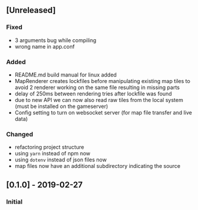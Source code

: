 ## [Unreleased]
### Fixed 
- 3 arguments bug while compiling
- wrong name in app.conf
### Added 
- README.md build manual for linux added
- MapRenderer creates lockfiles before manipulating existing map tiles to avoid 2 renderer working on the same file resulting in missing parts
- delay of 250ms between rendering tries after lockfile was found
- due to new API we can now also read raw tiles from the local system (must be installed on the gameserver)
- Config setting to turn on websocket server (for map file transfer and live data)
### Changed
- refactoring project structure
- using `yarn` instead of npm now
- using `dotenv` instead of json files now
- map files now have an additional subdirectory indicating the source

## [0.1.0] - 2019-02-27
### Initial